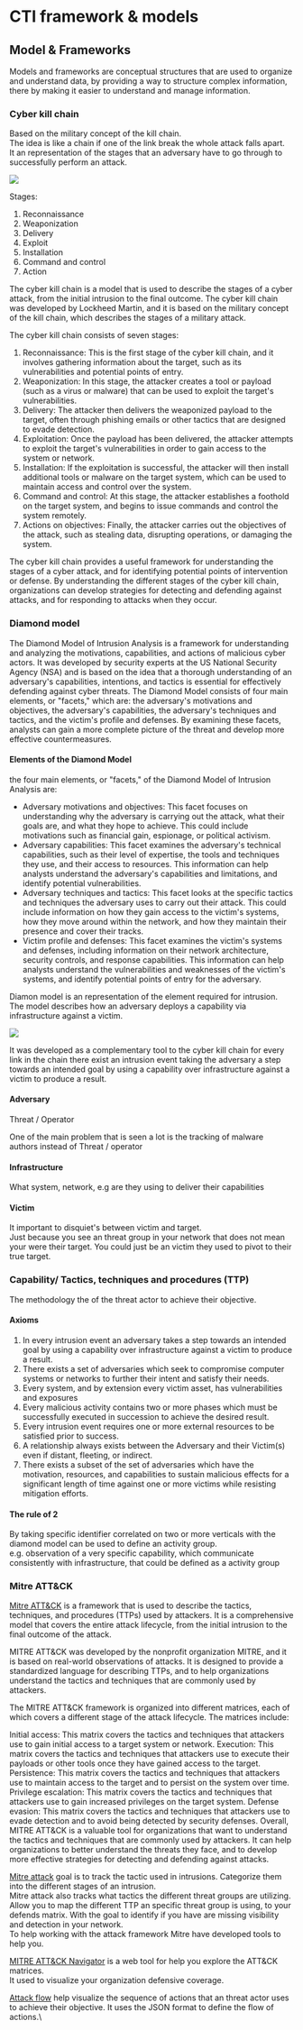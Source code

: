 # CTI framework & models

## Model & Frameworks

Models and frameworks are conceptual structures that are used to organize and understand data, by providing a way to structure complex information, there by making it easier to understand and manage information.

### Cyber kill chain

Based on the military concept of the kill chain.\
The idea is like a chain if one of the link break the whole attack falls apart.\
It an representation of the stages that an adversary have to go through to successfully perform an attack.

![](https://remnote-user-data.s3.amazonaws.com/-UUVtXBT5BwyuYEO0gOp1Y3sK0HBQudG3Va\_USod0cl9nkCThv9kK\_IslgBmLX4YKfmIX8x7LiEqk8ib1AZnWcWZi3xFXr6VFrPvyblzcePQFROZAKoLp5tl0jHBCZUF.png)

Stages:

1. Reconnaissance
2. Weaponization
3. Delivery
4. Exploit
5. Installation
6. Command and control
7. Action

The cyber kill chain is a model that is used to describe the stages of a cyber attack, from the initial intrusion to the final outcome. The cyber kill chain was developed by Lockheed Martin, and it is based on the military concept of the kill chain, which describes the stages of a military attack.

The cyber kill chain consists of seven stages:

1. Reconnaissance: This is the first stage of the cyber kill chain, and it involves gathering information about the target, such as its vulnerabilities and potential points of entry.
2. Weaponization: In this stage, the attacker creates a tool or payload (such as a virus or malware) that can be used to exploit the target's vulnerabilities.
3. Delivery: The attacker then delivers the weaponized payload to the target, often through phishing emails or other tactics that are designed to evade detection.
4. Exploitation: Once the payload has been delivered, the attacker attempts to exploit the target's vulnerabilities in order to gain access to the system or network.
5. Installation: If the exploitation is successful, the attacker will then install additional tools or malware on the target system, which can be used to maintain access and control over the system.
6. Command and control: At this stage, the attacker establishes a foothold on the target system, and begins to issue commands and control the system remotely.
7. Actions on objectives: Finally, the attacker carries out the objectives of the attack, such as stealing data, disrupting operations, or damaging the system.

The cyber kill chain provides a useful framework for understanding the stages of a cyber attack, and for identifying potential points of intervention or defense. By understanding the different stages of the cyber kill chain, organizations can develop strategies for detecting and defending against attacks, and for responding to attacks when they occur.

### Diamond model

The Diamond Model of Intrusion Analysis is a framework for understanding and analyzing the motivations, capabilities, and actions of malicious cyber actors. It was developed by security experts at the US National Security Agency (NSA) and is based on the idea that a thorough understanding of an adversary's capabilities, intentions, and tactics is essential for effectively defending against cyber threats. The Diamond Model consists of four main elements, or "facets," which are: the adversary's motivations and objectives, the adversary's capabilities, the adversary's techniques and tactics, and the victim's profile and defenses. By examining these facets, analysts can gain a more complete picture of the threat and develop more effective countermeasures.

#### Elements of the Diamond Model

the four main elements, or "facets," of the Diamond Model of Intrusion Analysis are:

* Adversary motivations and objectives: This facet focuses on understanding why the adversary is carrying out the attack, what their goals are, and what they hope to achieve. This could include motivations such as financial gain, espionage, or political activism.
* Adversary capabilities: This facet examines the adversary's technical capabilities, such as their level of expertise, the tools and techniques they use, and their access to resources. This information can help analysts understand the adversary's capabilities and limitations, and identify potential vulnerabilities.
* Adversary techniques and tactics: This facet looks at the specific tactics and techniques the adversary uses to carry out their attack. This could include information on how they gain access to the victim's systems, how they move around within the network, and how they maintain their presence and cover their tracks.
* Victim profile and defenses: This facet examines the victim's systems and defenses, including information on their network architecture, security controls, and response capabilities. This information can help analysts understand the vulnerabilities and weaknesses of the victim's systems, and identify potential points of entry for the adversary.

Diamon model is an representation of the element required for intrusion.\
The model describes how an adversary deploys a capability via infrastructure against a victim.

![](https://remnote-user-data.s3.amazonaws.com/XDWmqBbConGqoXBxg5WYngqUMXyZNofQzsQtp2he2z989egpyVnfTDDQNHZbooYtXhe8mRFgRpnsjQDl1y7ZJWRUwPlNVaoF0iIXzbUT0QZGIiDohS31jitVMo2T6YNA.png)

It was developed as a complementary tool to the cyber kill chain for every link in the chain there exist an intrusion event taking the adversary a step towards an intended goal by using a capability over infrastructure against a victim to produce a result.

#### Adversary

Threat / Operator

One of the main problem that is seen a lot is the tracking of malware authors instead of Threat / operator

#### Infrastructure

What system, network, e.g are they using to deliver their capabilities

#### Victim

It important to disquiet's between victim and target.\
Just because you see an threat group in your network that does not mean your were their target. You could just be an victim they used to pivot to their true target.

### Capability/ Tactics, techniques and procedures (TTP)

The methodology the of the threat actor to achieve their objective.

#### Axioms

1. In every intrusion event an adversary takes a step towards an intended goal by using a capability over infrastructure against a victim to produce a result.
2. There exists a set of adversaries which seek to compromise computer systems or networks to further their intent and satisfy their needs.
3. Every system, and by extension every victim asset, has vulnerabilities and exposures
4. Every malicious activity contains two or more phases which must be successfully executed in succession to achieve the desired result.
5. Every intrusion event requires one or more external resources to be satisfied prior to success.
6. A relationship always exists between the Adversary and their Victim(s) even if distant, fleeting, or indirect.
7. There exists a subset of the set of adversaries which have the motivation, resources, and capabilities to sustain malicious effects for a significant length of time against one or more victims while resisting mitigation efforts.

#### The rule of 2

By taking specific identifier correlated on two or more verticals with the diamond model can be used to define an activity group.\
e.g. observation of a very specific capability, which communicate consistently with infrastructure, that could be defined as a activity group

### Mitre ATT\&CK

[Mitre ATT\&CK](https://attack.mitre.org/) is a framework that is used to describe the tactics, techniques, and procedures (TTPs) used by attackers. It is a comprehensive model that covers the entire attack lifecycle, from the initial intrusion to the final outcome of the attack.

MITRE ATT\&CK was developed by the nonprofit organization MITRE, and it is based on real-world observations of attacks. It is designed to provide a standardized language for describing TTPs, and to help organizations understand the tactics and techniques that are commonly used by attackers.

The MITRE ATT\&CK framework is organized into different matrices, each of which covers a different stage of the attack lifecycle. The matrices include:

Initial access: This matrix covers the tactics and techniques that attackers use to gain initial access to a target system or network. Execution: This matrix covers the tactics and techniques that attackers use to execute their payloads or other tools once they have gained access to the target. Persistence: This matrix covers the tactics and techniques that attackers use to maintain access to the target and to persist on the system over time. Privilege escalation: This matrix covers the tactics and techniques that attackers use to gain increased privileges on the target system. Defense evasion: This matrix covers the tactics and techniques that attackers use to evade detection and to avoid being detected by security defenses. Overall, MITRE ATT\&CK is a valuable tool for organizations that want to understand the tactics and techniques that are commonly used by attackers. It can help organizations to better understand the threats they face, and to develop more effective strategies for detecting and defending against attacks.

[Mitre attack](https://attack.mitre.org/) goal is to track the tactic used in intrusions. Categorize them into the different stages of an intrusion.\
Mitre attack also tracks what tactics the different threat groups are utilizing. Allow you to map the different TTP an specific threat group is using, to your defends matrix. With the goal to identify if you have are missing visibility and detection in your network.\
To help working with the attack framework Mitre have developed tools to help you.

[MITRE ATT\&CK Navigator](https://mitre-attack.github.io/attack-navigator/) is a web tool for help you explore the ATT\&CK matrices.\
It used to visualize your organization defensive coverage.

[Attack flow](https://github.com/center-for-threat-informed-defense/attack-flow) help visualize the sequence of actions that an threat actor uses to achieve their objective. It uses the JSON format to define the flow of actions.\\
